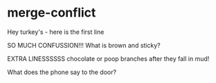 # merge-conflict
Hey turkey's  - here is the first line

SO MUCH CONFUSSION!!!
What is brown and sticky?

EXTRA LINESSSSSS
chocolate or poop
branches after they fall in mud!


What does the phone say to the door?